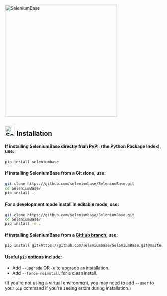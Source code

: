 [<img src="https://seleniumbase.io/cdn/img/sb_logo_b.png" title="SeleniumBase" width="360">](https://github.com/seleniumbase/SeleniumBase/blob/master/README.md)

<h2><img src="https://seleniumbase.io/img/logo6.png" title="SeleniumBase" width="32" /> Installation</h2>

#### If installing SeleniumBase directly from [PyPI](https://pypi.python.org/pypi/seleniumbase), (the Python Package Index), use:

```bash
pip install seleniumbase
```

#### If installing SeleniumBase from a Git clone, use:

```bash
git clone https://github.com/seleniumbase/SeleniumBase.git
cd SeleniumBase/
pip install .
```

#### For a development mode install in editable mode, use:

```bash
git clone https://github.com/seleniumbase/SeleniumBase.git
cd SeleniumBase/
pip install -e .
```

#### If installing SeleniumBase from a [GitHub branch](https://github.com/seleniumbase/SeleniumBase), use:

```bash
pip install git+https://github.com/seleniumbase/SeleniumBase.git@master#egg=seleniumbase
```

#### Useful ``pip`` options include:
* Add ``--upgrade`` OR ``-U`` to upgrade an installation.
* Add ``--force-reinstall`` for a clean install.

(If you're not using a virtual environment, you may need to add ``--user`` to your ``pip`` command if you're seeing errors during installation.)
